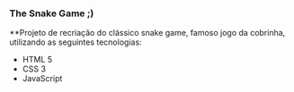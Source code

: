 ### The Snake Game ;)

**Projeto de recriação do clássico snake game, famoso jogo da cobrinha, utilizando as seguintes tecnologias:



- HTML 5
- CSS 3
- JavaScript







